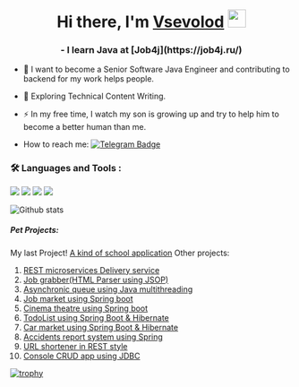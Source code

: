 <h1 align="center">Hi there, I'm <a href="https://github.com/SevaStopAll" target="_blank">Vsevolod</a> 
<img src="https://github.com/blackcater/blackcater/raw/main/images/Hi.gif" height="32"/></h1>
<h3 align="center">- I learn Java at [Job4j](https://job4j.ru/)</h3>


- :telescope: I want to become a Senior Software Java Engineer and contributing to backend for my work helps people.

- :seedling: Exploring Technical Content Writing.

- :zap: In my free time, I watch my son is growing up and try to help him to become a better human than me.

- How to reach me: [![Telegram Badge](https://img.shields.io/badge/-@vsevolod_prof-blue?style=flat&logo=Telegram&logoColor=white)](@vsevolod_prof)


### :hammer_and_wrench: Languages and Tools :
  
<img src ="https://img.shields.io/badge/Java-ED8B00?style=for-the-badge&logo=openjdk&logoColor=white" />  
<img src ="https://img.shields.io/badge/Spring-6DB33F?style=for-the-badge&logo=spring&logoColor=white" /> 
<img src ="https://img.shields.io/badge/Hibernate-59666C?style=for-the-badge&logo=Hibernate&logoColor=white" />
<img src ="https://img.shields.io/badge/PostgreSQL-316192?style=for-the-badge&logo=postgresql&logoColor=white" />


![Github stats](https://github-readme-stats.vercel.app/api?username=SevaStopAll&hide=stars,prs,issues,contribs) 


##### Pet Projects:
My last Project! [A kind of school application](https://github.com/SevaStopAll/school_app)
Other projects: 
1. [REST microservices Delivery service](https://github.com/SevaStopAll/job4j_order)
2. [Job grabber(HTML Parser using JSOP)](https://github.com/SevaStopAll/job4j_grabber)
3. [Asynchronic queue using Java multithreading](https://github.com/SevaStopAll/job4j_pooh)
4. [Job market using Spring boot](https://github.com/SevaStopAll/job4j_dreamjob)
5. [Cinema theatre using Spring boot](https://github.com/SevaStopAll/job4j_cinema)
6. [TodoList using Spring Boot & Hibernate](https://github.com/SevaStopAll/job4j_todo)
7. [Car market using Spring Boot & Hibernate](https://github.com/SevaStopAll/job4j_cars)
8. [Accidents report system using Spring](https://github.com/SevaStopAll/job4j_accidents)
9. [URL shortener in REST style](https://github.com/SevaStopAll/job4j_url_shortcut)
10. [Console CRUD app using JDBC](https://github.com/SevaStopAll/job4j_tracker) 


[![trophy](https://github-profile-trophy.vercel.app/?username=SevaStopAll)](https://github.com/ryo-ma/github-profile-trophy)
